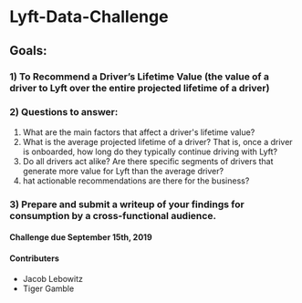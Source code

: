 # Lyft-Data-Challenge

## Goals: 

### 1) To Recommend a Driver’s Lifetime Value (the value of a driver to Lyft over the entire projected lifetime of a driver)

### 2) Questions to answer:

1) What are the main factors that affect a driver's lifetime value? <br>
2) What is the average projected lifetime of a driver? That is, once a driver is 
onboarded, how long do they typically continue driving with Lyft? <br>
3) Do all drivers act alike? Are there specific segments of drivers that generate more 
value for Lyft than the average driver? <br>
4) hat actionable recommendations are there for the business? <br>

### 3) Prepare and submit a writeup of your findings for consumption by a cross-functional audience.


#### Challenge due September 15th, 2019

#### Contributers
* Jacob Lebowitz
* Tiger Gamble
